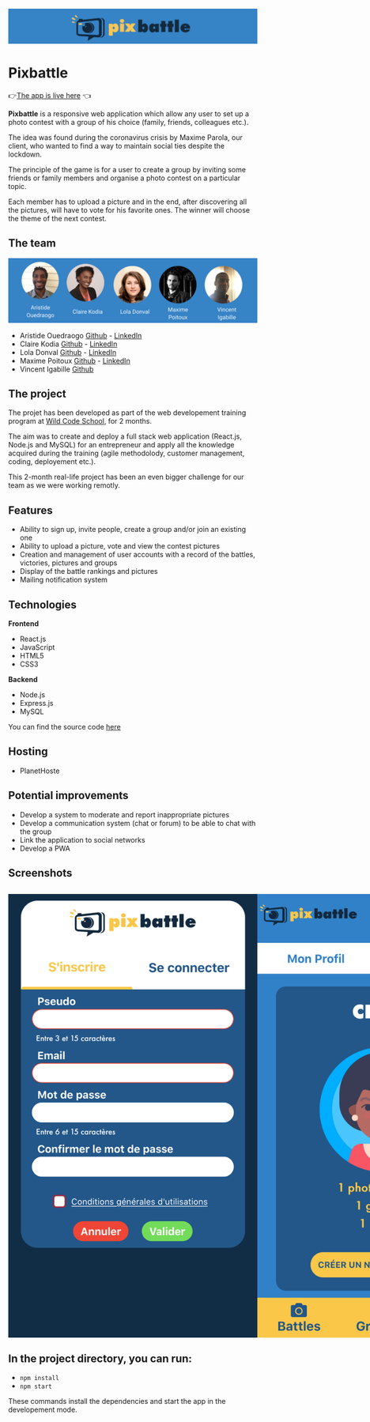 ![Pixbattle](/public/img/header.png)
# Pixbattle
👉[The app is live here](https://pixbattle.com/) 👈 

**Pixbattle** is a responsive web application which allow any user to set up a photo contest with a group of his choice (family, friends, colleagues etc.).

The idea was found during the coronavirus crisis by Maxime Parola, our client, who wanted to find a way to maintain social ties despite the lockdown. 

The principle of the game is for a user to create a group by inviting some friends or family members and organise a photo contest on a particular topic. 

Each member has to upload a picture and in the end, after discovering all the pictures, will have to vote for his favorite ones. The winner will choose the theme of the next contest.  

## The team

![The team](/public/img/team.png)

* Aristide Ouedraogo [Github](https://github.com/Aristide-O) - [LinkedIn](https://www.linkedin.com/in/aristide-ouedraogo/)
* Claire Kodia [Github](https://github.com/clrko') - [LinkedIn](https://www.linkedin.com/in/clairekodia/)
* Lola Donval [Github](https://github.com/Lola-D) - [LinkedIn](https://www.linkedin.com/in/lola-donval/)
* Maxime Poitoux [Github](https://github.com/MaximePoitoux) - [LinkedIn](https://www.linkedin.com/in/maximepoitoux/)
* Vincent Igabille [Github](https://github.com/vincentiga)

## The project

The projet has been developed as part of the web developement training program at [Wild Code School](https://www.wildcodeschool.com/en-GB), for 2 months. 

The aim was to create and deploy a full stack web application (React.js, Node.js and MySQL) for an entrepreneur and apply all the knowledge acquired during the training (agile methodolody, customer management, coding, deployement etc.).

This 2-month real-life project has been an even bigger challenge for our team as we were working remotly.
 
## Features

* Ability to sign up, invite people, create a group and/or join an existing one
* Ability to upload a picture, vote and view the contest pictures
* Creation and management of user accounts with a record of the battles, victories, pictures and groups
* Display of the battle rankings and pictures
* Mailing notification system

## Technologies

**Frontend**

* React.js
* JavaScript
* HTML5
* CSS3

**Backend**

* Node.js
* Express.js
* MySQL

You can find the source code [here](https://github.com/clrko/pixbattle-back)

## Hosting

* PlanetHoste

## Potential improvements

* Develop a system to moderate and report inappropriate pictures
* Develop a communication system (chat or forum) to be able to chat with the group
* Link the application to social networks 
* Develop a PWA

## Screenshots

<div style="display:flex; justify-content:space-around; margin:30px 0;">
<img src="/public/img/authpage.png" alt="Authentication page"/>
<img src="/public/img/userpage.png" alt="User profile page"/>
<img src="/public/img/userprofilesetting.png" alt="Settings of the userprofile"/>
<img src="/public/img/userranking.png" alt="Rankiing of the user"/>
<img src="/public/img/usergroups.png" alt="List of the user's groups"/>
<img src="/public/img/battlecreationtheme.png" alt="Choice of the theme of the battle"/>
<img src="/public/img/battlecreationoptions.png" alt="Choice of the options of the battle"/>
<img src="/public/img/battlepost.png" alt="Upload of a picture"/>
</div>

## In the project directory, you can run:
* `npm install`
* `npm start`

These commands install the dependencies and start the app in the developement mode.
